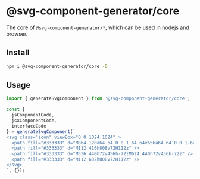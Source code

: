 # @svg-component-generator/core

The core of `@svg-component-generator/*`, which can be used in nodejs and browser.

## Install
```bash
npm i @svg-component-generator/core -D
```

## Usage
```javascript
import { generateSvgComponent } from '@svg-component-generator/core';

const {
  jsComponentCode,
  jsxComponentCode,
  interfaceCode
} = generateSvgComponent(`
<svg class="icon" viewBox="0 0 1024 1024" >
  <path fill="#333333" d="M864 120a64 64 0 0 1 64 64v656a64 64 0 0 1-64 64H160a64 64 0 0 1-64-64V184a64 64 0 0 1 64-64h704z m-8 72H168v640h688V192z" />
  <path fill="#333333" d="M112 416h808v72H112z" />
  <path fill="#333333" d="M336 440h72v456h-72zM624 440h72v456h-72z" />
  <path fill="#333333" d="M112 632h808v72H112z" />
</svg>
`, {});
```
